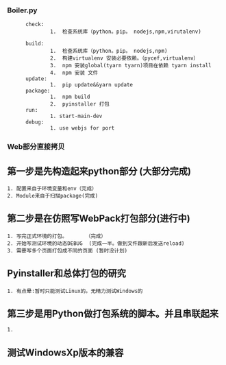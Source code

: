 ###  Boiler.py
          check:  
                  1.  检查系统库（python。pip。 nodejs,npm,virutalenv)
   
          build:
                  1.  检查系统库（python。pip。 nodejs,npm)
                  2.  构建virtualenv 安装必要依赖。（pycef,virtualenv）
                  3.  npm 安装global(tyarn tyarn)项目在依赖 tyarn install
                  4.  npm 安装 文件
          update: 
                  1.  pip update&&yarn update
          package:
                  1.  npm build
                  2.  pyinstaller 打包
          run:
                  1. start-main-dev
          debug:
                  1. use webjs for port
                  
                  
### Web部分直接拷贝
                  

## 第一步是先构造起来python部分 (大部分完成)
    1. 配置来自于环境变量和env（完成）
    2. Module来自于扫描package(完成)

## 第二步是在仿照写WebPack打包部分(进行中)
    1. 写完正式环境的打包。      （完成）
    2. 开始写测试环境的动态DEBUG  (完成一半。做到文件跟新后发送reload)
    3. 需要写多个页面打包成不同的页面 (暂时没计划)
    
## Pyinstaller和总体打包的研究
    1. 有点晕:暂时只能测试Linux的。无精力测试Windows的
    
## 第三步是用Python做打包系统的脚本。并且串联起来
    1.
    
## 测试WindowsXp版本的兼容
